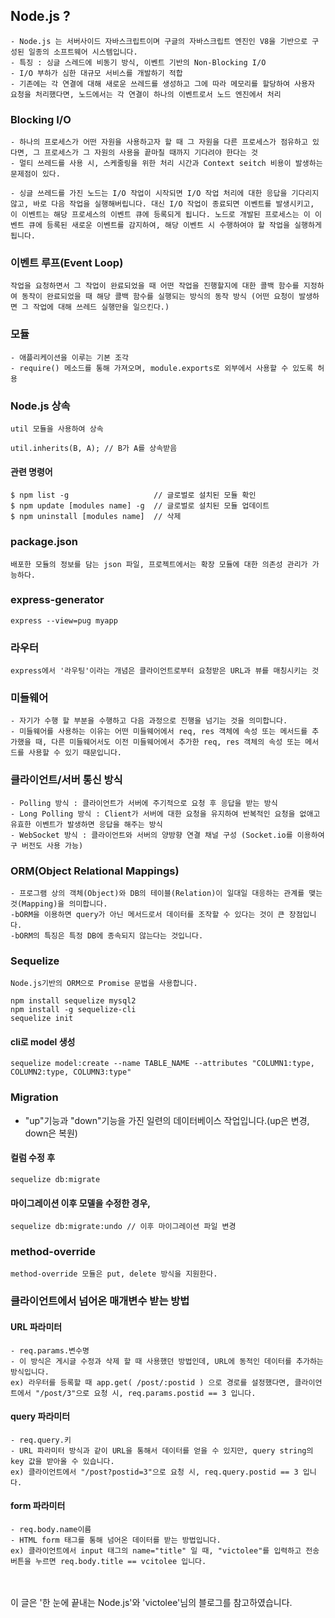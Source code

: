 ## Node.js ?
    - Node.js 는 서버사이드 자바스크립트이며 구글의 자바스크립트 엔진인 V8을 기반으로 구성된 일종의 소프트웨어 시스템입니다.
    - 특징 : 싱글 스레드에 비동기 방식, 이벤트 기반의 Non-Blocking I/O
    - I/O 부하가 심한 대규모 서비스를 개발하기 적합
    - 기존에는 각 연결에 대해 새로운 쓰레드를 생성하고 그에 따라 메모리를 할당하여 사용자 요청을 처리했다면, 노드에서는 각 연결이 하나의 이벤트로서 노드 엔진에서 처리

###  Blocking I/O
    - 하나의 프로세스가 어떤 자원을 사용하고자 할 때 그 자원을 다른 프로세스가 점유하고 있다면, 그 프로세스가 그 자원의 사용을 끝마칠 때까지 기다려야 한다는 것
    - 멀티 쓰레드를 사용 시, 스케줄링을 위한 처리 시간과 Context seitch 비용이 발생하는 문제점이 있다.

    - 싱글 쓰레드를 가진 노드는 I/O 작업이 시작되면 I/O 작업 처리에 대한 응답을 기다리지 않고, 바로 다음 작업을 실행해버립니다. 대신 I/O 작업이 종료되면 이벤트를 발생시키고, 이 이벤트는 해당 프로세스의 이벤트 큐에 등록되게 됩니다. 노드로 개발된 프로세스는 이 이벤트 큐에 등록된 새로운 이벤트를 감지하여, 해당 이벤트 시 수행하여야 할 작업을 실행하게 됩니다. 

### 이벤트 루프(Event Loop)
    작업을 요청하면서 그 작업이 완료되었을 때 어떤 작업을 진행할지에 대한 콜백 함수를 지정하여 동작이 완료되었을 때 해당 콜백 함수를 실행되는 방식의 동작 방식 (어떤 요청이 발생하면 그 작업에 대해 쓰레드 실행만을 일으킨다.)

### 모듈
    - 애플리케이션을 이루는 기본 조각
    - require() 메소드를 통해 가져오며, module.exports로 외부에서 사용할 수 있도록 허용

### Node.js 상속
    util 모듈을 사용하여 상속
```
util.inherits(B, A); // B가 A를 상속받음
```

#### 관련 명령어
```
$ npm list -g                   // 글로벌로 설치된 모듈 확인
$ npm update [modules name] -g  // 글로벌로 설치된 모듈 업데이트 
$ npm uninstall [modules name]  // 삭제
```

### package.json
    배포한 모듈의 정보를 담는 json 파일, 프로젝트에서는 확장 모듈에 대한 의존성 관리가 가능하다.

### express-generator
```
express --view=pug myapp
```

### 라우터
    express에서 '라우팅'이라는 개념은 클라이언트로부터 요청받은 URL과 뷰를 매칭시키는 것

### 미들웨어
    - 자기가 수행 할 부분을 수행하고 다음 과정으로 진행을 넘기는 것을 의미합니다.
    - 미들웨어를 사용하는 이유는 어떤 미들웨어에서 req, res 객체에 속성 또는 메서드를 추가했을 때, 다른 미들웨어서도 이전 미들웨어에서 추가한 req, res 객체의 속성 또는 메서드를 사용할 수 있기 때문입니다.

### 클라이언트/서버 통신 방식
    - Polling 방식 : 클라이언트가 서버에 주기적으로 요청 후 응답을 받는 방식
    - Long Polling 방식 : Client가 서버에 대한 요청을 유지하여 반복적인 요청을 없애고 유효한 이벤트가 발생하면 응답을 해주는 방식
    - WebSocket 방식 : 클라이언트와 서버의 양방향 연결 채널 구성 (Socket.io를 이용하여 구 버전도 사용 가능)

### ORM(Object Relational Mappings)
    - 프로그램 상의 객체(Object)와 DB의 테이블(Relation)이 일대일 대응하는 관계를 맺는 것(Mapping)을 의미합니다.
    -bORM을 이용하면 query가 아닌 메서드로서 데이터를 조작할 수 있다는 것이 큰 장점입니다.
    -bORM의 특징은 특정 DB에 종속되지 않는다는 것입니다.

### Sequelize
    Node.js기반의 ORM으로 Promise 문법을 사용합니다.
```
npm install sequelize mysql2
npm install -g sequelize-cli
sequelize init
```

#### cli로 model 생성
```
sequelize model:create --name TABLE_NAME --attributes "COLUMN1:type, COLUMN2:type, COLUMN3:type"
```

### Migration
- "up"기능과 "down"기능을 가진 일련의 데이터베이스 작업입니다.(up은 변경, down은 복원)

#### 컬럼 수정 후
```
sequelize db:migrate 
```

#### 마이그레이션 이후 모델을 수정한 경우,
```
sequelize db:migrate:undo // 이후 마이그레이션 파일 변경
```

### method-override
    method-override 모듈은 put, delete 방식을 지원한다.

### 클라이언트에서 넘어온 매개변수 받는 방법

#### URL 파라미터
    - req.params.변수명
    - 이 방식은 게시글 수정과 삭제 할 때 사용했던 방법인데, URL에 동적인 데이터를 추가하는 방식입니다.
    ex) 라우터를 등록할 때 app.get( /post/:postid ) 으로 경로를 설정했다면, 클라이언트에서 "/post/3"으로 요청 시, req.params.postid == 3 입니다.

#### query 파라미터
	- req.query.키
	- URL 파라미터 방식과 같이 URL을 통해서 데이터를 얻을 수 있지만, query string의 key 값을 받아올 수 있습니다.
	ex) 클라이언트에서 "/post?postid=3"으로 요청 시, req.query.postid == 3 입니다.

#### form 파라미터
	- req.body.name이름
	- HTML form 태그를 통해 넘어온 데이터를 받는 방법입니다.
	ex) 클라이언트에서 input 태그의 name="title" 일 때, "victolee"를 입력하고 전송 버튼을 누르면 req.body.title == vcitolee 입니다.


<br/>
<br/>
이 글은 '한 눈에 끝내는 Node.js'와 'victolee'님의 블로그를 참고하였습니다.